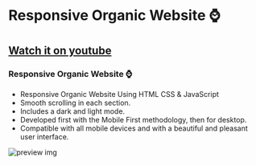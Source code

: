 # Responsive Organic Website ⌚
## [Watch it on youtube](https://youtu.be/QPxYdbbCjhQ)
### Responsive Organic Website ⌚

- Responsive Organic Website  Using HTML CSS & JavaScript
- Smooth scrolling in each section.
- Includes a dark and light mode.
- Developed first with the Mobile First methodology, then for desktop.
- Compatible with all mobile devices and with a beautiful and pleasant user interface.



![preview img](/preview.png)
